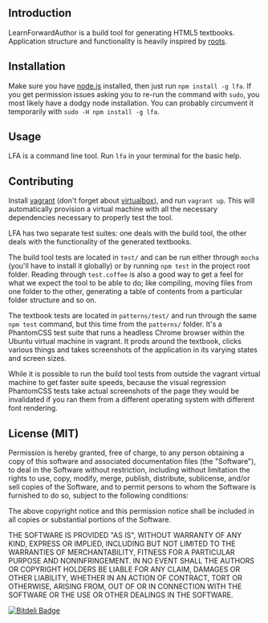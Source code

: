 Introduction
------------

LearnForwardAuthor is a build tool for generating HTML5 textbooks. Application structure and functionality is heavily inspired by [roots](https://github.com/jenius/roots).

Installation
------------

Make sure you have [node.js](http://nodejs.org/) installed, then just run `npm install -g lfa`. If you get permission issues asking you to re-run the command with `sudo`, you most likely have a dodgy node installation. You can probably circumvent it temporarily with `sudo -H npm install -g lfa`.

Usage
-----

LFA is a command line tool. Run `lfa` in your terminal for the basic help.

Contributing
------------

Install [vagrant](http://www.vagrantup.com/) (don't forget about [virtualbox](https://www.virtualbox.org/)), and run `vagrant up`. This will automatically provision a virtual machine with all the necessary dependencies necessary to properly test the tool.

LFA has two separate test suites: one deals with the build tool, the other deals with the functionality of the generated textbooks.

The build tool tests are located in `test/` and can be run either through `mocha` (you'll have to install it globally) or by running `npm test` in the project root folder. Reading through `test.coffee` is also a good way to get a feel for what we expect the tool to be able to do; like compiling, moving files from one folder to the other, generating a table of contents from a particular folder structure and so on.

The textbook tests are located in `patterns/test/` and run through the same `npm test` command, but this time from the `patterns/` folder. It's a PhantomCSS test suite that runs a headless Chrome browser within the Ubuntu virtual machine in vagrant. It prods around the textbook, clicks various things and takes screenshots of the application in its varying states and screen sizes.

While it is possible to run the build tool tests from outside the vagrant virtual machine to get faster suite speeds, because the visual regression PhantomCSS tests take actual screenshots of the page they would be invalidated if you ran them from a different operating system with different font rendering.

License (MIT)
-------------

Permission is hereby granted, free of charge, to any person obtaining a copy of this software and associated documentation files (the "Software"), to deal in the Software without restriction, including without limitation the rights to use, copy, modify, merge, publish, distribute, sublicense, and/or sell copies of the Software, and to permit persons to whom the Software is furnished to do so, subject to the following conditions:

The above copyright notice and this permission notice shall be included in all copies or substantial portions of the Software.

THE SOFTWARE IS PROVIDED "AS IS", WITHOUT WARRANTY OF ANY KIND, EXPRESS OR IMPLIED, INCLUDING BUT NOT LIMITED TO THE WARRANTIES OF MERCHANTABILITY, FITNESS FOR A PARTICULAR PURPOSE AND NONINFRINGEMENT. IN NO EVENT SHALL THE AUTHORS OR COPYRIGHT HOLDERS BE LIABLE FOR ANY CLAIM, DAMAGES OR OTHER LIABILITY, WHETHER IN AN ACTION OF CONTRACT, TORT OR OTHERWISE, ARISING FROM, OUT OF OR IN CONNECTION WITH THE SOFTWARE OR THE USE OR OTHER DEALINGS IN THE SOFTWARE.

[![Bitdeli Badge](https://d2weczhvl823v0.cloudfront.net/learnfwd/lfa/trend.png)](https://bitdeli.com/free "Bitdeli Badge")
